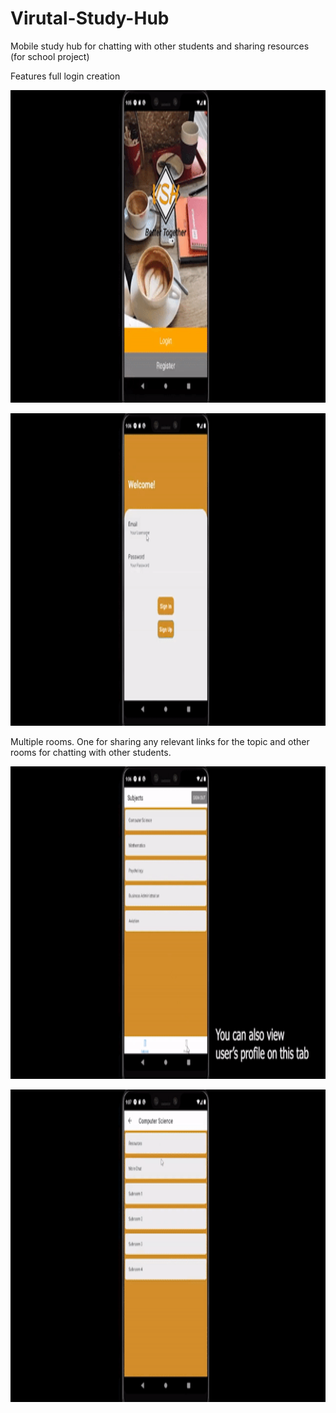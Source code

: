 # Virutal-Study-Hub
Mobile study hub for chatting with other students and sharing resources (for school project)

Features full login creation

<p align="center">
<img src="/media/COMP_370_App_demonstration_Group_3.gif" height="500" width="750">
</p>

<p align="center"> 
<img src="/media/COMP_370_App_demonstration_Group_3 (1).gif" height="500" width="750">
</p>
Multiple rooms. One for sharing any relevant links for the topic and other rooms for chatting with other students.
<p align="center">
<img src="/media/COMP_370_App_demonstration_Group_3 (2).gif" height="500" width="750">
</p>
<p align="center">
<img src="/media/COMP_370_App_demonstration_Group_3 (3).gif" height="500" width="750">
</p>
